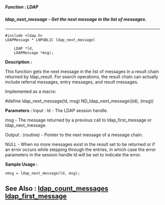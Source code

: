 ##### Function : LDAP
##### ldap_next_message - Get the next message in the list of messages.
---
```
#include <ldap.h>
LDAPMessage * LNPUBLIC ldap_next_message(

	LDAP *ld,
	LDAPMessage *msg);
```
**Description :**

This function gets the next message in the list of messages in a result chain 
returned by ldap_result.  For search operations, the result chain can actually 
include referral messages, entry messages, and result messages.

Implemented as a macro:

#define ldap_next_message(ld, msg) ND_ldap_next_message((ld), (msg))

**Parameters :**
Input :
ld  -  The LDAP session handle.

msg  -  The message returned by a previous call to ldap_first_message or ldap_next_message.

Output :
(routine)  -  Pointer to the next message of a message chain.

NULL  - When no more messages exist in the result set to be returned or if an error occurs while stepping through the entries, in which
case the error parameters in the session handle ld will be set to indicate the error.



**Sample Usage :**
```
nmsg = ldap_next_message(ld, msg);
```
**See Also :**
[ldap_count_messages](/domino-c-api-docs/reference/Func/ldap_count_messages)
[ldap_first_message](/domino-c-api-docs/reference/Func/ldap_first_message)
---
